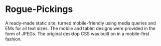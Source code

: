 # Rogue-Pickings
A ready-made static site, turned mobile-friendly using media queries and EMs for all text sizes. The mobile and tablet designs were provided in the form of JPEGs. The original desktop CSS was built on in a mobile-first fashion.
